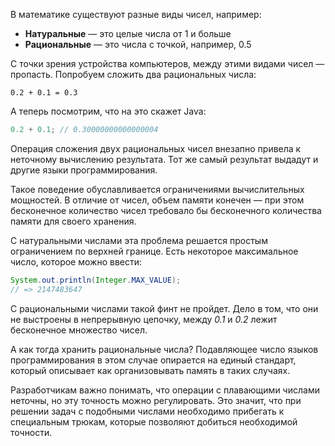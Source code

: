 
В математике существуют разные виды чисел, например:

* **Натуральные** — это целые числа от 1 и больше
* **Рациональные** — это числа с точкой, например, 0.5

С точки зрения устройства компьютеров, между этими видами чисел — пропасть. Попробуем сложить два рациональных числа:

```
0.2 + 0.1 = 0.3
```

А теперь посмотрим, что на это скажет Java:

```java
0.2 + 0.1; // 0.30000000000000004
```

Операция сложения двух рациональных чисел внезапно привела к неточному вычислению результата. Тот же самый результат выдадут и другие языки программирования.

Такое поведение обуславливается ограничениями вычислительных мощностей. В отличие от чисел, объем памяти конечен — при этом бесконечное количество чисел требовало бы бесконечного количества памяти для своего хранения.

С натуральными числами эта проблема решается простым ограничением по верхней границе. Есть некоторое максимальное число, которое можно ввести:

```java
System.out.println(Integer.MAX_VALUE);
// => 2147483647
```

С рациональными числами такой финт не пройдет. Дело в том, что они не выстроены в непрерывную цепочку, между *0.1* и *0.2* лежит бесконечное множество чисел.

А как тогда хранить рациональные числа? Подавляющее число языков программирования в этом случае опирается на единый стандарт, который описывает как организовывать память в таких случаях.

Разработчикам важно понимать, что операции с плавающими числами неточны, но эту точность можно регулировать. Это  значит, что при решении задач с подобными числами необходимо прибегать к специальным трюкам, которые позволяют добиться необходимой точности.

